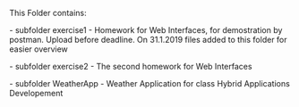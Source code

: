<p>This Folder contains:</p>
<p>- subfolder exercise1 -  Homework for Web Interfaces, for demostration by postman. Upload before deadline. On 31.1.2019 files added to this folder for easier overview</p>
<o>- subfolder exercise2 - The second homework for Web Interfaces </p>
<p>- subfolder WeatherApp - Weather Application for class Hybrid Applications Developement</p>
